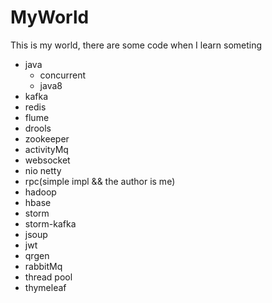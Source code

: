 # MyWorld
This is my world, there are some code when I learn someting

- java
  - concurrent
  - java8
- kafka
- redis
- flume
- drools
- zookeeper
- activityMq
- websocket
- nio netty
- rpc(simple impl && the author is me)
- hadoop
- hbase 
- storm
- storm-kafka
- jsoup
- jwt
- qrgen
- rabbitMq
- thread pool
- thymeleaf